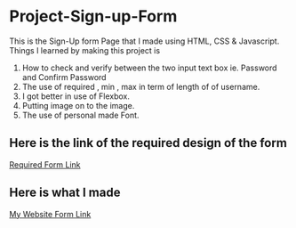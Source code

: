 # Project-Sign-up-Form

This is the Sign-Up form Page that I made using HTML, CSS & Javascript.
Things I learned by making this project is
1. How to check and verify between the two input text box ie. Password and Confirm Password
2. The use of required , min , max in term of length of of username.
3. I got better in use of Flexbox.
4. Putting image on to the image.
5. The use of personal made Font.
 
## Here is the link of the required design of the form
[Required Form Link](https://cdn.statically.io/gh/TheOdinProject/curriculum/5f37d43908ef92499e95a9b90fc3cc291a95014c/html_css/project-sign-up-form/sign-up-form.png)


## Here is what I made
[My Website Form Link](https://samamakarim092.github.io/Project-Sign-up-Form/)
